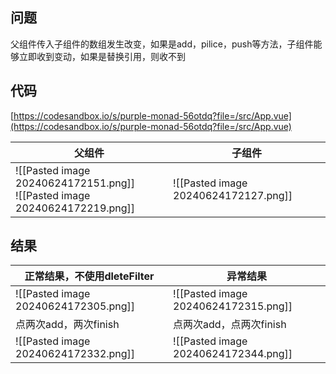 ## 问题

父组件传入子组件的数组发生改变，如果是add，pilice，push等方法，子组件能够立即收到变动，如果是替换引用，则收不到

## 代码

[https://codesandbox.io/s/purple-monad-56otdq?file=/src/App.vue](https://codesandbox.io/s/purple-monad-56otdq?file=/src/App.vue)

| 父组件                                                                          | 子组件                                  |
| ---------------------------------------------------------------------------- | ------------------------------------ |
| ![[Pasted image 20240624172151.png]]<br>![[Pasted image 20240624172219.png]] | ![[Pasted image 20240624172127.png]] |

## 结果

| 正常结果，不使用dleteFilter                  | 异常结果                                 |
| ------------------------------------ | ------------------------------------ |
| ![[Pasted image 20240624172305.png]] | ![[Pasted image 20240624172315.png]] |
| 点两次add，两次finish                      | 点两次add，点两次finish                     |
| ![[Pasted image 20240624172332.png]] | ![[Pasted image 20240624172344.png]] |
